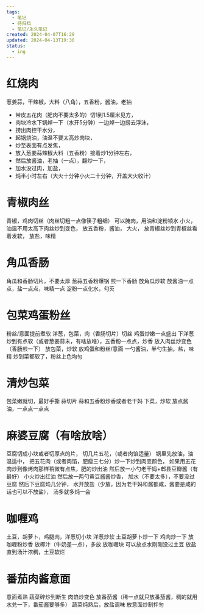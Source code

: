 ```yaml
---
tags:
  - 笔记
  - 待归档
  - 笔记/永久笔记
created: 2024-04-07T16:29
updated: 2024-04-13T19:30
status:
  - ing
---
```

# 红烧肉
葱姜蒜，干辣椒，大料（八角），五香粉，酱油，老抽
- 带皮五花肉（肥肉不要太多的）切1到1.5厘米见方，
- 肉块冷水下锅焯一下（水开5分钟）一边焯一边捞去浮沫，
- 捞出肉控干水分，
- 起锅烧油，油温不要太高炒肉块，
- 炒至表面有点发焦，
- 放入葱姜蒜辣椒大料（五香粉）接着炒1分钟左右，
- 然后放酱油，老抽（一点），翻炒一下，
- 加水没过肉，加盐，
- 炖半小时左右（大火十分钟小火二十分钟，开盖大火收汁）

# 青椒肉丝
青椒，鸡肉切丝（肉丝切粗一点像筷子粗细）
	可以腌肉，用油和淀粉锁水
小火，油温不用太高下肉丝炒到变色，
放五香粉，酱油，
大火，
放青椒丝炒到青椒丝看着发软，
放盐，味精

# 角瓜香肠
角瓜和香肠切片，不要太厚
葱蒜五香粉爆锅
煎一下香肠
放角瓜炒软
放酱油一点点，盐一点点，味精一点
淀粉一点化水，勾芡

# 包菜鸡蛋粉丝
粉丝/意面提前煮软
洋葱，包菜，肉（香肠切片）切丝
鸡蛋炒嫩一点盛出
下洋葱炒到有点软（或者葱姜蒜末，有啥放啥），五香粉一点点，炒香
放入肉丝炒变色（香肠煎一下）
放包菜，炒软
放鸡蛋和粉丝/意面
一勺酱油，半勺生抽，盐，味精
炒到菜都软了，粉丝上色均匀

# 清炒包菜
包菜嫩就切，最好手撕
蒜切片
蒜和五香粉炒香或者老干妈
下菜，炒软
放点酱油，一点点一点点

# 麻婆豆腐（有啥放啥）
豆腐切成小块或者切厚点的片，
切几片五花，（或者肉馅适量）
锅里先放油，油温适中，
把五花肉（或者肉馅，肥瘦三七分）炒一下炒到肉变颜色，
如果用五花肉炒到像烤肉那样稍微有点焦，肥的炒出油
然后放一小勺老干妈+郫县豆瓣酱（有最好）
小火炒出红油
然后放一两勺黄豆酱酱炒香，
加水（不要太多），不要没过豆腐
然后下豆腐炖几分钟，
水开放盐（少放，因为老干妈和酱都咸，酱要是咸的话也可以不放盐），
汤多就多炖一会

# 咖喱鸡
土豆，胡萝卜，鸡腿肉，洋葱切小块
洋葱炒软
土豆胡萝卜炒一下
鸡肉炒一下
放咖喱粉炒香
放椰汁（牛奶差一点），多放
放咖喱块
可以放点水刚刚没过土豆
放盐
直到汤汁浓稠，土豆软烂


# 番茄肉酱意面
意面煮熟
蔬菜碎炒到断生
肉馅炒变色
放番茄酱（稀一点就只放番茄酱，稠的就用水兑一下，番茄酱要够多）
蔬菜炖熟后，放盐调味
放意面炒制拌匀